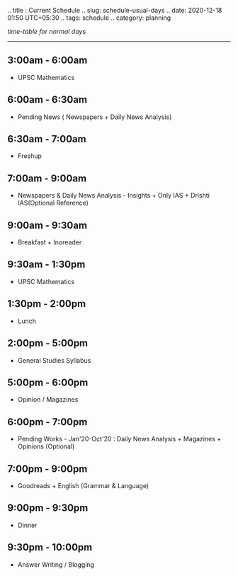 .. title : Current Schedule 
.. slug: schedule-usual-days
.. date: 2020-12-18 01:50 UTC+05:30
.. tags: schedule
.. category: planning

*time-table for normal days*
<!-- TEASER_END -->

***

## 3:00am - 6:00am
- UPSC Mathematics

## 6:00am - 6:30am
- Pending News ( Newspapers + Daily News Analysis)

## 6:30am - 7:00am
- Freshup

## 7:00am - 9:00am
- Newspapers & Daily News Analysis - Insights + Only IAS + Drishti IAS(Optional Reference)

## 9:00am - 9:30am
- Breakfast + Inoreader

## 9:30am - 1:30pm
- UPSC Mathematics

## 1:30pm - 2:00pm
- Lunch

## 2:00pm - 5:00pm
- General Studies Syllabus

## 5:00pm - 6:00pm
- Opinion / Magazines

## 6:00pm - 7:00pm
- Pending Works - Jan'20-Oct'20 : Daily News Analysis + Magazines + Opinions (Optional)

## 7:00pm - 9:00pm
- Goodreads + English (Grammar & Language)

## 9:00pm - 9:30pm
- Dinner

## 9:30pm - 10:00pm
- Answer Writing / Blogging 
